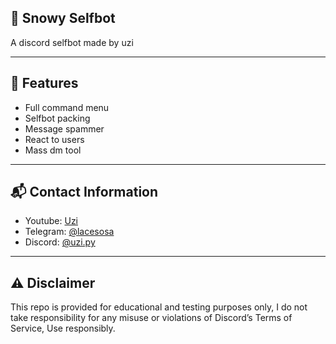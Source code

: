 ## 🚀 Snowy Selfbot
A discord selfbot made by uzi

---

## 🌟 Features
- Full command menu 
- Selfbot packing
- Message spammer
- React to users
- Mass dm tool

---

## 📬 Contact Information 
- Youtube: [Uzi](www.youtube.com/@uziwtf)
- Telegram: [@lacesosa](https://t.me/lacesosa)
- Discord: [@uzi.py](https://discord.gg/justice)

---

## ⚠️ Disclaimer 
This repo is provided for educational and testing purposes only, I do not take responsibility for any 
misuse or violations of Discord’s Terms of Service, Use responsibly.

